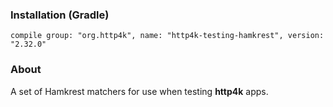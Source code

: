 ### Installation (Gradle)
```compile group: "org.http4k", name: "http4k-testing-hamkrest", version: "2.32.0"```

### About

A set of Hamkrest matchers for use when testing **http4k** apps.

<script src="https://gist-it.appspot.com/https://github.com/http4k/http4k/blob/master/src/docs/guide/modules/hamkrest/example.kt"></script>
